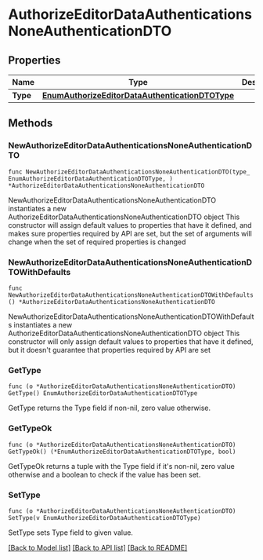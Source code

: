 # AuthorizeEditorDataAuthenticationsNoneAuthenticationDTO

## Properties

Name | Type | Description | Notes
------------ | ------------- | ------------- | -------------
**Type** | [**EnumAuthorizeEditorDataAuthenticationDTOType**](EnumAuthorizeEditorDataAuthenticationDTOType.md) |  | 

## Methods

### NewAuthorizeEditorDataAuthenticationsNoneAuthenticationDTO

`func NewAuthorizeEditorDataAuthenticationsNoneAuthenticationDTO(type_ EnumAuthorizeEditorDataAuthenticationDTOType, ) *AuthorizeEditorDataAuthenticationsNoneAuthenticationDTO`

NewAuthorizeEditorDataAuthenticationsNoneAuthenticationDTO instantiates a new AuthorizeEditorDataAuthenticationsNoneAuthenticationDTO object
This constructor will assign default values to properties that have it defined,
and makes sure properties required by API are set, but the set of arguments
will change when the set of required properties is changed

### NewAuthorizeEditorDataAuthenticationsNoneAuthenticationDTOWithDefaults

`func NewAuthorizeEditorDataAuthenticationsNoneAuthenticationDTOWithDefaults() *AuthorizeEditorDataAuthenticationsNoneAuthenticationDTO`

NewAuthorizeEditorDataAuthenticationsNoneAuthenticationDTOWithDefaults instantiates a new AuthorizeEditorDataAuthenticationsNoneAuthenticationDTO object
This constructor will only assign default values to properties that have it defined,
but it doesn't guarantee that properties required by API are set

### GetType

`func (o *AuthorizeEditorDataAuthenticationsNoneAuthenticationDTO) GetType() EnumAuthorizeEditorDataAuthenticationDTOType`

GetType returns the Type field if non-nil, zero value otherwise.

### GetTypeOk

`func (o *AuthorizeEditorDataAuthenticationsNoneAuthenticationDTO) GetTypeOk() (*EnumAuthorizeEditorDataAuthenticationDTOType, bool)`

GetTypeOk returns a tuple with the Type field if it's non-nil, zero value otherwise
and a boolean to check if the value has been set.

### SetType

`func (o *AuthorizeEditorDataAuthenticationsNoneAuthenticationDTO) SetType(v EnumAuthorizeEditorDataAuthenticationDTOType)`

SetType sets Type field to given value.



[[Back to Model list]](../README.md#documentation-for-models) [[Back to API list]](../README.md#documentation-for-api-endpoints) [[Back to README]](../README.md)



